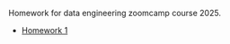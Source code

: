Homework for data engineering zoomcamp course 2025.

- [Homework 1](https://github.com/tchx626/de-zoomcamp-hw/tree/main/homework1)

